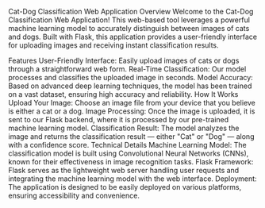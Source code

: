 
Cat-Dog Classification Web Application
Overview
Welcome to the Cat-Dog Classification Web Application! This web-based tool leverages a powerful machine learning model to accurately distinguish between images of cats and dogs. Built with Flask, this application provides a user-friendly interface for uploading images and receiving instant classification results.

Features
User-Friendly Interface: Easily upload images of cats or dogs through a straightforward web form.
Real-Time Classification: Our model processes and classifies the uploaded image in seconds.
Model Accuracy: Based on advanced deep learning techniques, the model has been trained on a vast dataset, ensuring high accuracy and reliability.
How It Works
Upload Your Image: Choose an image file from your device that you believe is either a cat or a dog.
Image Processing: Once the image is uploaded, it is sent to our Flask backend, where it is processed by our pre-trained machine learning model.
Classification Result: The model analyzes the image and returns the classification result — either "Cat" or "Dog" — along with a confidence score.
Technical Details
Machine Learning Model: The classification model is built using Convolutional Neural Networks (CNNs), known for their effectiveness in image recognition tasks.
Flask Framework: Flask serves as the lightweight web server handling user requests and integrating the machine learning model with the web interface.
Deployment: The application is designed to be easily deployed on various platforms, ensuring accessibility and convenience.
